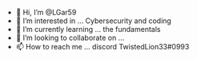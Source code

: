 - 👋 Hi, I’m @LGar59
- 👀 I’m interested in ... Cybersecurity and coding
- 🌱 I’m currently learning ... the fundamentals
- 💞️ I’m looking to collaborate on ...
- 📫 How to reach me ... discord TwistedLion33#0993

